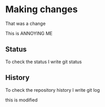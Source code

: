 # Making changes

That was a change

This is ANNOYING ME

## Status

To check the status I write git status

## History

To check the repository history I write git log

this is modified
